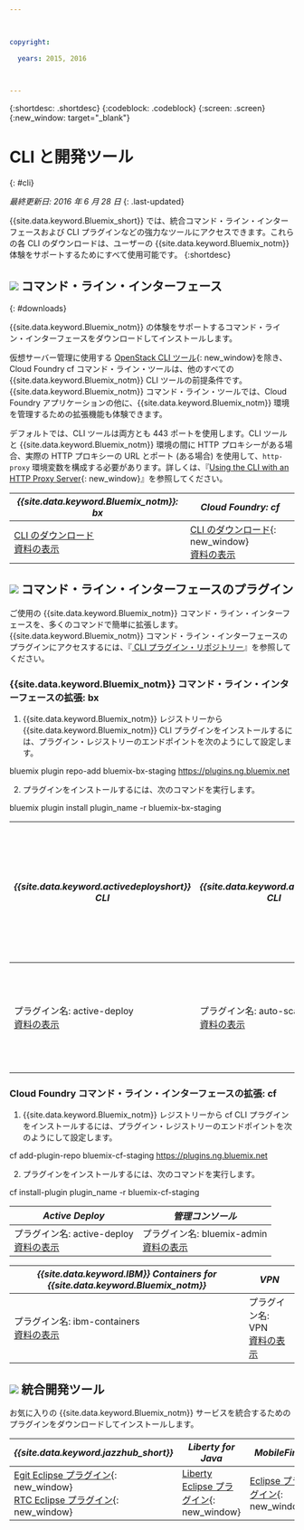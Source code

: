 ```yaml
---

 

copyright:

  years: 2015, 2016

 

---
```


{:shortdesc: .shortdesc}
{:codeblock: .codeblock}
{:screen: .screen}
{:new_window: target="_blank"}

# CLI と開発ツール
{: #cli}

*最終更新日: 2016 年 6 月 28 日*
{: .last-updated}

{{site.data.keyword.Bluemix_short}} では、統合コマンド・ライン・インターフェースおよび CLI プラグインなどの強力なツールにアクセスできます。これらの各 CLI のダウンロードは、ユーザーの {{site.data.keyword.Bluemix_notm}} 体験をサポートするためにすべて使用可能です。
{:shortdesc}

## ![](./images/CLI.svg) コマンド・ライン・インターフェース
{: #downloads}

{{site.data.keyword.Bluemix_notm}} の体験をサポートするコマンド・ライン・インターフェースをダウンロードしてインストールします。 

仮想サーバー管理に使用する [OpenStack CLI ツール](../virtualmachines/vm_index.html#vm_setup_cli){: new_window}を除き、Cloud Foundry cf コマンド・ライン・ツールは、他のすべての {{site.data.keyword.Bluemix_notm}} CLI ツールの前提条件です。{{site.data.keyword.Bluemix_notm}} コマンド・ライン・ツールでは、Cloud Foundry アプリケーションの他に、{{site.data.keyword.Bluemix_notm}} 環境を管理するための拡張機能も体験できます。

デフォルトでは、CLI ツールは両方とも 443 ポートを使用します。CLI ツールと {{site.data.keyword.Bluemix_notm}} 環境の間に HTTP プロキシーがある場合、実際の HTTP プロキシーの URL とポート (ある場合) を使用して、`http-proxy` 環境変数を構成する必要があります。詳しくは、『[Using the CLI with an HTTP Proxy Server](http://docs.cloudfoundry.org/cf-cli/http-proxy.html){: new_window}』を参照してください。


| *{{site.data.keyword.Bluemix_notm}}: bx* | *Cloud Foundry: cf* |
|---------------------|---------------|
| [CLI のダウンロード](http://clis.ng.bluemix.net/)  <br> [資料の表示](./reference/bluemix_cli/index.html)|  [CLI のダウンロード](https://github.com/cloudfoundry/cli/releases){: new_window}  <br> [資料の表示](./reference/cfcommands/index.html) |


## ![](./images/CLI_Plugin.svg) コマンド・ライン・インターフェースのプラグイン

ご使用の {{site.data.keyword.Bluemix_notm}} コマンド・ライン・インターフェースを、多くのコマンドで簡単に拡張します。{{site.data.keyword.Bluemix_notm}} コマンド・ライン・インターフェースのプラグインにアクセスするには、『[ CLI プラグイン・リポジトリー](https://plugins.ng.bluemix.net/)』を参照してください。

### {{site.data.keyword.Bluemix_notm}} コマンド・ライン・インターフェースの拡張: bx

1. {{site.data.keyword.Bluemix_notm}} レジストリーから {{site.data.keyword.Bluemix_notm}} CLI プラグインをインストールするには、プラグイン・レジストリーのエンドポイントを次のようにして設定します。

bluemix plugin repo-add bluemix-bx-staging https://plugins.ng.bluemix.net

2. プラグインをインストールするには、次のコマンドを実行します。

bluemix plugin install plugin_name -r bluemix-bx-staging


| *{{site.data.keyword.activedeployshort}} CLI* | *{{site.data.keyword.autoscaling}} CLI* | *ネットワーク・セキュリティー・グループ* |
|-----|-----|-----|
| プラグイン名: active-deploy<br> [資料の表示](../services/ActiveDeploy/cli.html#cli) | プラグイン名: auto-scaling <br> [資料の表示](./plugins/auto-scaling/index.html) |  プラグイン名: nsg <br> [資料の表示](./plugins/networksecuritygroups/index.html)  |


### Cloud Foundry コマンド・ライン・インターフェースの拡張: cf

1. {{site.data.keyword.Bluemix_notm}} レジストリーから cf CLI プラグインをインストールするには、プラグイン・レジストリーのエンドポイントを次のようにして設定します。

cf add-plugin-repo bluemix-cf-staging https://plugins.ng.bluemix.net

2. プラグインをインストールするには、次のコマンドを実行します。

cf install-plugin plugin_name -r bluemix-cf-staging


| *Active Deploy* | *管理コンソール* | 
|-----------------|-----------------|
| プラグイン名: active-deploy<br>  [資料の表示](../services/ActiveDeploy/cli.html#cli) |  プラグイン名: bluemix-admin<br> [資料の表示](../cli/plugins/bluemix_admin/index.html) | 

| *{{site.data.keyword.IBM}} Containers for {{site.data.keyword.Bluemix_notm}}* | *VPN* |
|-----------------|-----------------|
| プラグイン名: ibm-containers<br> [資料の表示](https://www.{DomainName}/docs/containers/container_cli_cfic.html#container_cli_cfic) | プラグイン名: VPN <br> [資料の表示](./plugins/vpn/index.html) |

<!-- View docs link for bluemix-admin plug-in cannot go live until December time frame. Check in with Michelle -->


## ![](./images/Integrated_Dev_Tools.svg) 統合開発ツール

お気に入りの {{site.data.keyword.Bluemix_notm}} サービスを統合するためのプラグインをダウンロードしてインストールします。

| *{{site.data.keyword.jazzhub_short}}* | *Liberty for Java* | *MobileFirst* | *{{site.data.keyword.rules_short}}* |
|-------------|----------|----------|----------|
| [Egit Eclipse プラグイン](https://hub.jazz.net/docs/reference/gitclient/#eclipse_using_egit){: new_window} <br> [RTC Eclipse プラグイン](https://hub.jazz.net/docs/reference/gitclient/#eclipse_using_rtc){: new_window} | [Liberty Eclipse プラグイン](https://developer.ibm.com/wasdev/downloads/liberty-profile-using-eclipse/){: new_window} | [Eclipse プラグイン](https://marketplace.eclipse.org/content/ibm-mobilefirst-platform-studio){: new_window} | [Rules Designer Eclipse プラグイン](../services/rules/index.html#rulov002) |
